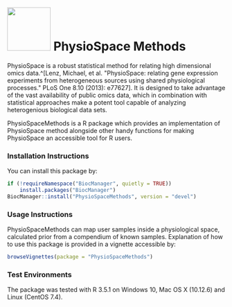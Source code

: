 <h1> <img 
src="http://www.combine.rwth-aachen.de/files/cbio/content/PhysioSpaceLogo2.png" 
width=100> PhysioSpace Methods</h1>
PhysioSpace is a robust statistical method for relating high dimensional 
omics data.^[Lenz, Michael, et al. "PhysioSpace: relating gene expression 
experiments from heterogeneous sources using shared physiological processes."
PLoS One 8.10 (2013): e77627]. It is designed to take advantage of the vast
availability of public omics data, which in combination with statistical
approaches make a potent tool capable of analyzing heterogenious biological
data sets.

PhysioSpaceMethods is a R package which provides an implementation of 
PhysioSpace method alongside other handy functions for making PhysioSpace an 
accessible tool for R users.


### Installation Instructions
You can install this package by:
```r
if (!requireNamespace("BiocManager", quietly = TRUE))
    install.packages("BiocManager")
BiocManager::install("PhysioSpaceMethods", version = "devel")
```

### Usage Instructions
PhysioSpaceMethods can map user samples inside a physiological space, 
calculated prior from a compendium of known samples. Explanation of how to use 
this package is provided in a vignette accessible by:
```r
browseVignettes(package = "PhysioSpaceMethods")
```

### Test Environments
The package was tested with R 3.5.1 on Windows 10, Mac OS X (10.12.6) 
and Linux (CentOS 7.4).

